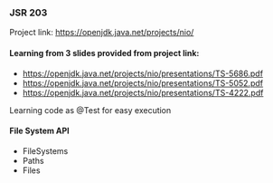 ### JSR 203 

Project link: https://openjdk.java.net/projects/nio/

#### Learning from 3 slides provided from project link:
- https://openjdk.java.net/projects/nio/presentations/TS-5686.pdf
- https://openjdk.java.net/projects/nio/presentations/TS-5052.pdf
- https://openjdk.java.net/projects/nio/presentations/TS-4222.pdf

Learning code as @Test for easy execution

#### File System API
- FileSystems
- Paths
- Files
